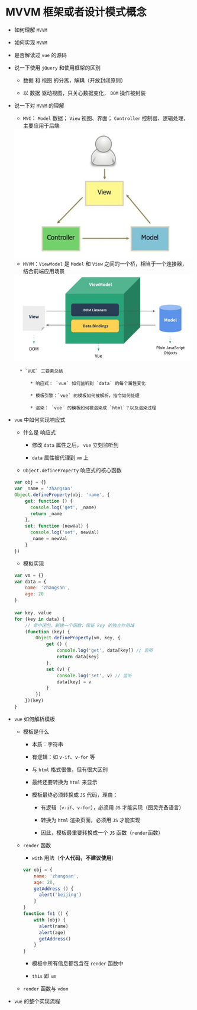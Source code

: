 # MVVM 框架或者设计模式概念

* 如何理解 `MVVM`

* 如何实现 `MVVM`

* 是否解读过 `vue` 的源码

* 说一下使用 `jQuery` 和使用框架的区别

	* 数据 和 视图 的分离，解耦（开放封闭原则）

	* 以 数据 驱动视图，只关心数据变化， `DOM` 操作被封装

* 说一下对 `MVVM` 的理解

	* `MVC`： `Model` 数据； `View` 视图、界面； `Controller` 控制器、逻辑处理，主要应用于后端

	<img src='./mvc.jpg'>

	* `MVVM`：`ViewModel` 是 `Model` 和 `View` 之间的一个桥，相当于一个连接器，结合前端应用场景

	<img src='./mvvm.jpg'>

		* `VUE` 三要素总结

			* 响应式： `vue` 如何监听到 `data` 的每个属性变化

			* 模板引擎：`vue` 的模板如何被解析，指令如何处理

			* 渲染： `vue` 的模板如何被渲染成 `html`？以及渲染过程

* `vue` 中如何实现响应式

	* 什么是 响应式

		* 修改 `data` 属性之后， `vue` 立刻监听到

		* `data` 属性被代理到 `vm` 上

	* `Object.defineProperty` 响应式的核心函数

	```JavaScript
	var obj = {}
	var _name = 'zhangsan'
	Object.defineProperty(obj, 'name', {
		get: function () {
		  console.log('get', _name)
		  return _name
		},
		set: function (newVal) {
		  console.log('set', newVal)
		  _name = newVal
		}
	})
	```

	* 模拟实现

	```JavaScript
	var vm = {}
	var data = {
		name: 'zhangsan',
		age: 20
	}
	
	var key, value
	for (key in data) {
		// 命中闭包。新建一个函数，保证 key 的独立作用域
		(function (key) {
	  		Object.defineProperty(vm, key, {
	    		get () {
					console.log('get', data[key]) // 监听
					return data[key]
	    		},
	    		set (v) {
					console.log('set', v) // 监听
					data[key] = v
	    		}
	  		})
		})(key)
	}
	```

* `vue` 如何解析模板

	* 模板是什么

		* 本质：字符串

		* 有逻辑：如 `v-if`、`v-for` 等

		* 与 `html` 格式很像，但有很大区别

		* 最终还要转换为 `html` 来显示

		* 模板最终必须转换成 `JS` 代码，理由：

			* 有逻辑（`v-if`、`v-for`），必须用 `JS` 才能实现（图灵完备语言）

			* 转换为 `html` 渲染页面，必须用 `JS` 才能实现

			* 因此，模板最重要转换成一个 `JS` 函数（`render`函数）

	* `render` 函数

		* `with` 用法（**个人代码，不建议使用**）

		```JavaScript
		var obj = {
		    name: 'zhangsan',
		    age: 20,
		    getAddress () {
		      alert('beijing')
		    }
	  	}
		function fn1 () {
			with (obj) {
			  alert(name)
			  alert(age)
			  getAddress()
			}
		}
		```

		* 模板中所有信息都包含在 `render` 函数中

		* `this` 即 `vm`

	* `render` 函数与 `vdom`

* `vue` 的整个实现流程